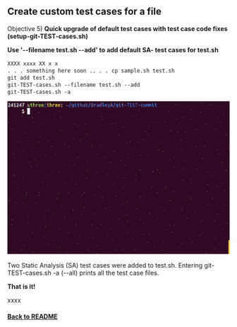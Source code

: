 ## Create custom test cases for a file

Objective 5)  **Quick upgrade of default test cases with test case code fixes (setup-git-TEST-cases.sh)**

**Use '--filename test.sh --add' to add default SA- test cases for test.sh**
    
    XXXX xxxx XX x x 
    . . . something here soon .. . . cp sample.sh test.sh
    git add test.sh
    git-TEST-cases.sh --filename test.sh --add
    git-TEST-cases.sh -a
    

<img id="Steps git-TEST-commit-automation-4-1.gif" src="../images/git-TEST-commit-automation-4-1.gif" >

Two Static Analysis (SA) test cases were added to test.sh.  Entering git-TEST-cases.sh -a (--all) prints all the test case files.

**That is it!**

xxxx


#### [Back to README](https://github.com/BradleyA/git-TEST-commit-automation/blob/master/hooks/README.md#create-custom-test-cases-for-a-file)

